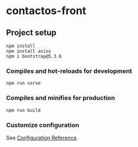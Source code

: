 # contactos-front

## Project setup
```
npm install
npm install axios
npm i bootstrap@5.3.6
```

### Compiles and hot-reloads for development
```
npm run serve
```

### Compiles and minifies for production
```
npm run build
```

### Customize configuration
See [Configuration Reference](https://cli.vuejs.org/config/).
